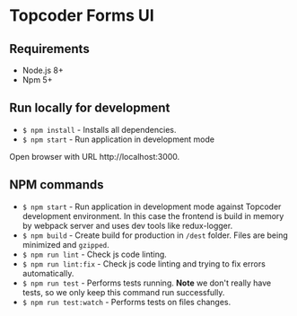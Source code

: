 # Topcoder Forms UI

## Requirements

- Node.js 8+
- Npm 5+

## Run locally for development

- `$ npm install` - Installs all dependencies.
- `$ npm start` - Run application in development mode

Open browser with URL http://localhost:3000.

## NPM commands

- `$ npm start` - Run application in development mode against Topcoder development environment. In this case the frontend is build in memory by webpack server and uses dev tools like redux-logger.
- `$ npm build` - Create build for production in `/dest` folder.  Files are being minimized and `gzipped`.
- `$ npm run lint` - Check js code linting.
- `$ npm run lint:fix` - Check js code linting and trying to fix errors automatically.
- `$ npm run test` - Performs tests running. **Note** we don't really have tests, so we only keep this command run successfully.
- `$ npm run test:watch` - Performs tests on files changes.

